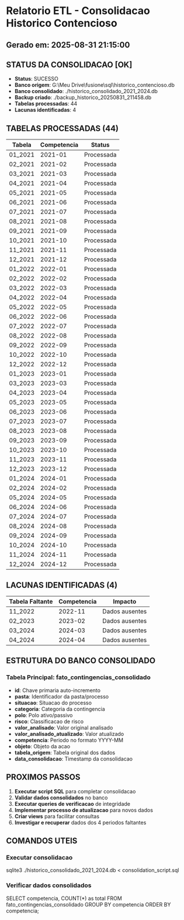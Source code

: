 ﻿# Relatorio ETL - Consolidacao Historico Contencioso
## Gerado em: 2025-08-31 21:15:00

## STATUS DA CONSOLIDACAO [OK]

- **Status**: SUCESSO
- **Banco origem**: G:\Meu Drive\fusione\sql\historico_contencioso.db
- **Banco consolidado**: ./historico_consolidado_2021_2024.db
- **Backup criado**: ./backup_historico_20250831_211458.db
- **Tabelas processadas**: 44
- **Lacunas identificadas**: 4

## TABELAS PROCESSADAS (44)

| Tabela | Competencia | Status |
|--------|-------------|--------|
| 01_2021 | 2021-01 | Processada |
| 02_2021 | 2021-02 | Processada |
| 03_2021 | 2021-03 | Processada |
| 04_2021 | 2021-04 | Processada |
| 05_2021 | 2021-05 | Processada |
| 06_2021 | 2021-06 | Processada |
| 07_2021 | 2021-07 | Processada |
| 08_2021 | 2021-08 | Processada |
| 09_2021 | 2021-09 | Processada |
| 10_2021 | 2021-10 | Processada |
| 11_2021 | 2021-11 | Processada |
| 12_2021 | 2021-12 | Processada |
| 01_2022 | 2022-01 | Processada |
| 02_2022 | 2022-02 | Processada |
| 03_2022 | 2022-03 | Processada |
| 04_2022 | 2022-04 | Processada |
| 05_2022 | 2022-05 | Processada |
| 06_2022 | 2022-06 | Processada |
| 07_2022 | 2022-07 | Processada |
| 08_2022 | 2022-08 | Processada |
| 09_2022 | 2022-09 | Processada |
| 10_2022 | 2022-10 | Processada |
| 12_2022 | 2022-12 | Processada |
| 01_2023 | 2023-01 | Processada |
| 03_2023 | 2023-03 | Processada |
| 04_2023 | 2023-04 | Processada |
| 05_2023 | 2023-05 | Processada |
| 06_2023 | 2023-06 | Processada |
| 07_2023 | 2023-07 | Processada |
| 08_2023 | 2023-08 | Processada |
| 09_2023 | 2023-09 | Processada |
| 10_2023 | 2023-10 | Processada |
| 11_2023 | 2023-11 | Processada |
| 12_2023 | 2023-12 | Processada |
| 01_2024 | 2024-01 | Processada |
| 02_2024 | 2024-02 | Processada |
| 05_2024 | 2024-05 | Processada |
| 06_2024 | 2024-06 | Processada |
| 07_2024 | 2024-07 | Processada |
| 08_2024 | 2024-08 | Processada |
| 09_2024 | 2024-09 | Processada |
| 10_2024 | 2024-10 | Processada |
| 11_2024 | 2024-11 | Processada |
| 12_2024 | 2024-12 | Processada |

## LACUNAS IDENTIFICADAS (4)

| Tabela Faltante | Competencia | Impacto |
|-----------------|-------------|----------|
| 11_2022 | 2022-11 | Dados ausentes |
| 02_2023 | 2023-02 | Dados ausentes |
| 03_2024 | 2024-03 | Dados ausentes |
| 04_2024 | 2024-04 | Dados ausentes |

## ESTRUTURA DO BANCO CONSOLIDADO

### Tabela Principal: fato_contingencias_consolidado
- **id**: Chave primaria auto-incremento
- **pasta**: Identificador da pasta/processo
- **situacao**: Situacao do processo
- **categoria**: Categoria da contingencia
- **polo**: Polo ativo/passivo
- **risco**: Classificacao de risco
- **valor_analisado**: Valor original analisado
- **valor_analisado_atualizado**: Valor atualizado
- **competencia**: Periodo no formato YYYY-MM
- **objeto**: Objeto da acao
- **tabela_origem**: Tabela original dos dados
- **data_consolidacao**: Timestamp da consolidacao

## PROXIMOS PASSOS

1. **Executar script SQL** para completar consolidacao
2. **Validar dados consolidados** no banco
3. **Executar queries de verificacao** de integridade
4. **Implementar processo de atualizacao** para novos dados
5. **Criar views** para facilitar consultas
6. **Investigar e recuperar** dados dos 4 periodos faltantes

## COMANDOS UTEIS

### Executar consolidacao
sqlite3 ./historico_consolidado_2021_2024.db < consolidation_script.sql

### Verificar dados consolidados
SELECT competencia, COUNT(*) as total FROM fato_contingencias_consolidado GROUP BY competencia ORDER BY competencia;
